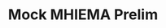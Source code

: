 ---
title: Mock MHIEMA Prelim
redirect_to: https://drive.google.com/file/d/1wHbUQU3o36THycMOjU9-T8gneGq05ffQ/view?usp=drive_link
redirect_from: 
  - /MockMHIEMAPrelim
  - /mockmhiemaprelim
---